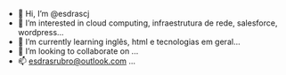 - 👋 Hi, I’m @esdrascj
- 👀 I’m interested in cloud computing, infraestrutura de rede, salesforce, wordpress...
- 🌱 I’m currently learning inglês, html e tecnologias em geral...
- 💞️ I’m looking to collaborate on ...
- 📫 esdrasrubro@outlook.com ...

<!---
esdrascj/esdrascj is a ✨ special ✨ repository because its `README.md` (this file) appears on your GitHub profile.
You can click the Preview link to take a look at your changes.
--->
